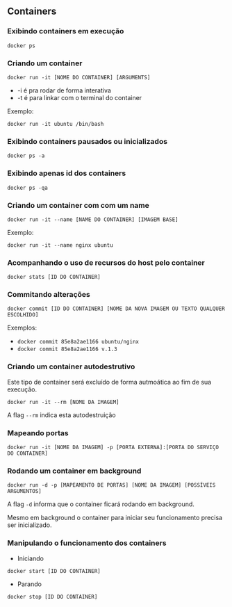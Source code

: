 ## Containers

### Exibindo containers em execução
`docker ps`

### Criando um container
`docker run -it [NOME DO CONTAINER] [ARGUMENTS]`

- -i é pra rodar de forma interativa
- -t é para linkar com o terminal do container

Exemplo:

`docker run -it ubuntu /bin/bash`

### Exibindo containers pausados ou inicializados
`docker ps -a`

### Exibindo apenas id dos containers
`docker ps -qa`

### Criando um container com com um name
`docker run -it --name [NAME DO CONTAINER] [IMAGEM BASE]`

Exemplo:

`docker run -it --name nginx ubuntu`

### Acompanhando o uso de recursos do host pelo container
`docker stats [ID DO CONTAINER]`

### Commitando alterações
`docker commit [ID DO CONTAINER] [NOME DA NOVA IMAGEM OU TEXTO QUALQUER ESCOLHIDO]`

Exemplos:
- `docker commit 85e8a2ae1166 ubuntu/nginx`
- `docker commit 85e8a2ae1166 v.1.3`

### Criando um container autodestrutivo

Este tipo de container será excluído de forma autmoática ao fim de sua execução.

`docker run -it --rm [NOME DA IMAGEM]`

A flag `--rm` indica esta autodestruição

### Mapeando portas
`docker run -it [NOME DA IMAGEM] -p [PORTA EXTERNA]:[PORTA DO SERVIÇO DO CONTAINER]`

### Rodando um container em background

`docker run -d -p [MAPEAMENTO DE PORTAS] [NOME DA IMAGEM] [POSSÍVEIS ARGUMENTOS]`

A flag `-d` informa que o container ficará rodando em background.

Mesmo em background o container para iniciar seu funcionamento precisa ser inicializado.

### Manipulando o funcionamento dos containers
- Iniciando

`docker start [ID DO CONTAINER]`

- Parando

`docker stop [ID DO CONTAINER]`
